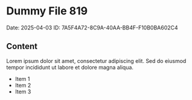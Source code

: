 # Dummy File 819

Date: 2025-04-03
ID: 7A5F4A72-8C9A-40AA-BB4F-F10B0BA602C4

## Content

Lorem ipsum dolor sit amet, consectetur adipiscing elit.
Sed do eiusmod tempor incididunt ut labore et dolore magna aliqua.

* Item 1
* Item 2
* Item 3


